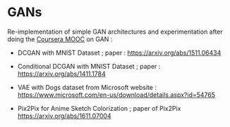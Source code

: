 # GANs
Re-implementation of simple GAN architectures and experimentation after doing the [Coursera MOOC](https://www.coursera.org/specializations/generative-adversarial-networks-gans) on GAN  : 

- DCGAN with MNIST Dataset ; paper : https://arxiv.org/abs/1511.06434

- Conditional DCGAN with MNIST Dataset ; paper : https://arxiv.org/abs/1411.1784

- VAE with Dogs dataset from Microsoft website : https://www.microsoft.com/en-us/download/details.aspx?id=54765

- Pix2Pix for Anime Sketch Colorization ; paper of Pix2Pix https://arxiv.org/abs/1611.07004
